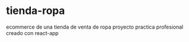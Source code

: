 # tienda-ropa
ecommerce de una tienda de venta de ropa proyecto practica profesional
creado con react-app
